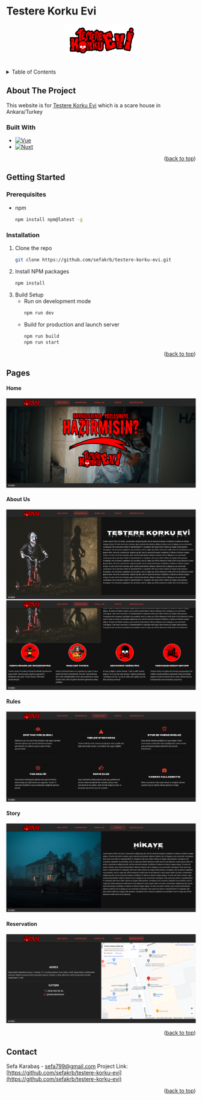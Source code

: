# Testere Korku Evi

<!-- PROJECT LOGO -->
<div name="readme-top"  align="center">
    <img src="assets/testere_korkuevi_logo.png" alt="Logo">
</div>


<br />
<br />


<!-- TABLE OF CONTENTS -->
<details>
  <summary>Table of Contents</summary>
  <ol>
    <li>
        <a href="#built-with">Built With</a>
    </li>
    <li>
      <a href="#getting-started">Getting Started</a>
      <ul>
        <li><a href="#prerequisites">Prerequisites</a></li>
        <li><a href="#installation">Installation</a></li>
      </ul>
    </li>
    <li><a href="#pages">Pages</a></li>
    <li><a href="#contact">Contact</a></li>
  </ol>
</details>


## About The Project

  This website is for [Testere Korku Evi](https://testere-korku-evi.vercel.app/) which is a scare house in Ankara/Turkey


### Built With

* [![Vue][Vue.js]][Vue-url]
* [![Nuxt][Nuxt]][Nuxt-url]


<p align="right">(<a href="#readme-top">back to top</a>)</p>

## Getting Started

### Prerequisites

* npm
  ```sh
  npm install npm@latest -g
  ```

### Installation

1. Clone the repo
   ```sh
   git clone https://github.com/sefakrb/testere-korku-evi.git
   ```
2. Install NPM packages
   ```sh
   npm install
   ```
3. Build Setup 
   * Run on development mode
     ```sh
     npm run dev
     ```
   * Build for production and launch server
      ```sh
      npm run build
      npm run start
      ```

<p align="right">(<a href="#readme-top">back to top</a>)</p>

## Pages
#### Home
  <img src="static/home.png" alt="Logo" >
  
#### About Us
  <img src="static/about_us_1.png" alt="Logo">
  <img src="static/about_us_2.png" alt="Logo">
  
#### Rules
  <img src="static/rules.png" alt="Logo" >
  
#### Story
  <img src="static/story.png" alt="Logo">
  
#### Reservation
  <img src="static/reservation.png" alt="Logo" >

<p align="right">(<a href="#readme-top">back to top</a>)</p>


## Contact
Sefa Karabaş - sefa799@gmail.com
Project Link: [https://github.com/sefakrb/testere-korku-evi](https://github.com/sefakrb/testere-korku-evi)

<p align="right">(<a href="#readme-top">back to top</a>)</p>

<!-- MARKDOWN LINKS & IMAGES -->
<!-- https://www.markdownguide.org/basic-syntax/#reference-style-links -->
[Vue.js]: https://img.shields.io/badge/Vue.js-35495E?style=for-the-badge&logo=vuedotjs&logoColor=4FC08D
[Vue-url]: https://vuejs.org/
[Nuxt]: https://img.shields.io/badge/Nuxt-002E3B?style=for-the-badge&logo=nuxtdotjs&logoColor=#00DC82
[Nuxt-url]: https://nuxtjs.org/
